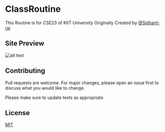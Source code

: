 # ClassRoutine
This Routine is for CSE23 of KIIT University Originally Created by [@Sidhant-raj](https://github.com/Sidhant-raj)

## Site Preview
![alt text](Style/site.jpg)

## Contributing
Pull requests are welcome. For major changes, please open an issue first to discuss what you would like to change.

Please make sure to update tests as appropriate.

## License
[MIT](https://choosealicense.com/licenses/mit/)
